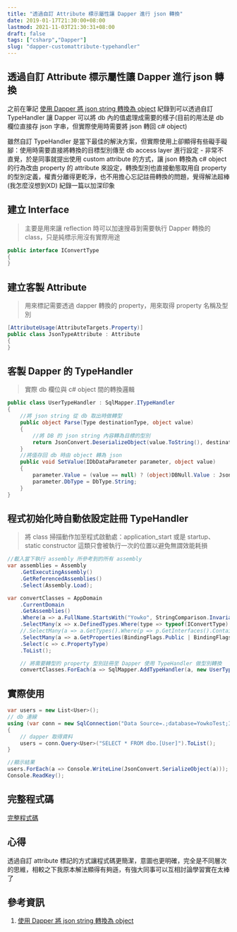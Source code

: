 ```yaml
---
title: "透過自訂 Attribute 標示屬性讓 Dapper 進行 json 轉換"
date: 2019-01-17T21:30:00+08:00
lastmod: 2021-11-03T21:30:31+08:00
draft: false
tags: ["csharp","Dapper"]
slug: "dapper-customattribute-typehandler"
---
```

## 透過自訂 Attribute 標示屬性讓 Dapper 進行 json 轉換

之前在筆記 [使用 Dapper 將 json string 轉換為 object](/dapper-json-string-to-object/) 紀錄到可以透過自訂 TypeHandler 讓 Dapper 可以將 db 內的值處理成需要的樣子(目前的用法是 db 欄位直接存 json 字串，但實際使用時需要將 json 轉回 c# object)

雖然自訂 TypeHandler 是當下最佳的解決方案，但實際使用上卻顯得有些礙手礙腳：使用時需要直接將轉換的目標型別傳至 db access layer 進行設定 - 非常不直覺，於是同事就提出使用 custom attribute 的方式，讓 json 轉換為 c# object 的行為改由 property 的 attribute 來設定，轉換型別也直接動態取用自 property 的型別定義，權責分離得更乾淨，也不用擔心忘記註冊轉換的問題，覺得解法超棒 (我怎麼沒想到XD)  紀錄一篇以加深印象

## 建立 Interface

> 主要是用來讓 reflection 時可以加速搜尋到需要執行 Dapper 轉換的 class，只是純標示用沒有實際用途

```cs
public interface IConvertType
{
}
```

## 建立客製 Attribute

> 用來標記需要透過 dapper 轉換的 property，用來取得 property 名稱及型別

```cs
[AttributeUsage(AttributeTargets.Property)]
public class JsonTypeAttribute : Attribute
{
}
```

## 客製 Dapper 的 TypeHandler

> 實際 db 欄位與 c# object 間的轉換邏輯

```cs
public class UserTypeHandler : SqlMapper.ITypeHandler
{
    //將 json string 從 db 取出時做轉型
    public object Parse(Type destinationType, object value)
    {
        //將 DB 的 json string 內容轉為目標的型別
        return JsonConvert.DeserializeObject(value.ToString(), destinationType);
    }
    //將值存回 db 時由 object 轉為 json
    public void SetValue(IDbDataParameter parameter, object value)
    {
        parameter.Value = (value == null) ? (object)DBNull.Value : JsonConvert.SerializeObject(value);
        parameter.DbType = DbType.String;
    }
}
```

## 程式初始化時自動依設定註冊 TypeHandler

> 將 class 掃描動作加至程式啟動處：application_start 或是 startup、static constructor 這類只會被執行一次的位置以避免無謂效能耗損

```cs
//載入當下執行 assembly 所參考到的所有 assembly
var assemblies = Assembly
    .GetExecutingAssembly()
    .GetReferencedAssemblies()
    .Select(Assembly.Load);

var convertClasses = AppDomain
    .CurrentDomain
    .GetAssemblies()
    .Where(a => a.FullName.StartsWith("Yowko", StringComparison.InvariantCultureIgnoreCase))
    .SelectMany(x => x.DefinedTypes.Where(type => typeof(IConvertType).GetTypeInfo().IsAssignableFrom(type.AsType())))//取得有實作 IConvertType 的類別
    //.SelectMany(a => a.GetTypes().Where(p => p.GetInterfaces().Contains(typeof(IConvertType))))//效果與上句相同，據說上句較快，但個人覺得這句語意比較清楚且效能差異只有一次應可忽略
    .SelectMany(a => a.GetProperties(BindingFlags.Public | BindingFlags.NonPublic | BindingFlags.Instance).Where(b => b.GetCustomAttribute<JsonTypeAttribute>() != null))//取出有 JsonTypeAttribute 標記的 property
    .Select(c => c.PropertyType)
    .ToList();

    // 將需要轉型的 property 型別註冊至 Dapper 使用 TypeHandler 做型別轉換
    convertClasses.ForEach(a => SqlMapper.AddTypeHandler(a, new UserTypeHandler()));

```

## 實際使用

```cs
var users = new List<User>();
// db 連線
using (var conn = new SqlConnection("Data Source=.;database=YowkoTest;Integrated Security=SSPI;app=LINQPad"))
{
    // dapper 取得資料
    users = conn.Query<User>("SELECT * FROM dbo.[User]").ToList();
}

//顯示結果
users.ForEach(a => Console.WriteLine(JsonConvert.SerializeObject(a)));
Console.ReadKey();
```

## 完整程式碼

[完整程式碼](https://github.com/yowko/CustomTypeHandlerWithAttribute.git)

## 心得

透過自訂 attribute 標記的方式讓程式碼更簡潔，意圖也更明確，完全是不同層次的思維，相較之下我原本解法顯得有夠遜，有強大同事可以互相討論學習實在太棒了

## 參考資訊

1. [使用 Dapper 將 json string 轉換為 object](/dapper-json-string-to-object/)
